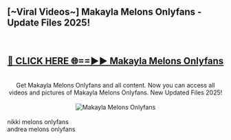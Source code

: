 <h2>[~Viral Videos~] Makayla Melons Onlyfans - Update Files 2025!</h2>
<br>
<div align="center">
<h2><a href="https://betterlinks.top/A2PfLJ" rel="nofollow">🔴 CLICK HERE 🌐==►► Makayla Melons Onlyfans</a></h2>
<br>
Get Makayla Melons Onlyfans and all content. Now you can access all videos and pictures of Makayla Melons Onlyfans. New Updated Files 2025!
<br>
<br>
<a href="https://betterlinks.top/A2PfLJ" rel="nofollow" data-target="animated-image.originalLink"><img src="https://i.ibb.co.com/WyWwxjT/player-gif2.gif" alt="Makayla Melons Onlyfans" style="max-width: 100%; display: inline-block;" data-target="animated-image.originalImage"></a>
</div>
<br>
nikki melons onlyfans<br>
andrea melons onlyfans